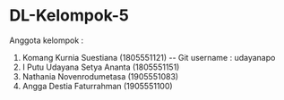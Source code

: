 # DL-Kelompok-5
Anggota kelompok :
  1. Komang Kurnia Suestiana (1805551121) -- Git username : udayanapo
  2. I Putu Udayana Setya Ananta (1805551151)
  3. Nathania Novenrodumetasa (1905551083)
  4. Angga Destia Faturrahman (1905551100)
  
  
